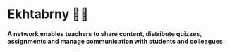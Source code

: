 # Ekhtabrny 👨‍🎓

#### A network enables teachers to share content, distribute quizzes, assignments and manage communication with students and colleagues

